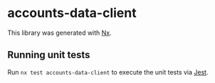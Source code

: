 # accounts-data-client

This library was generated with [Nx](https://nx.dev).

## Running unit tests

Run `nx test accounts-data-client` to execute the unit tests via [Jest](https://jestjs.io).
